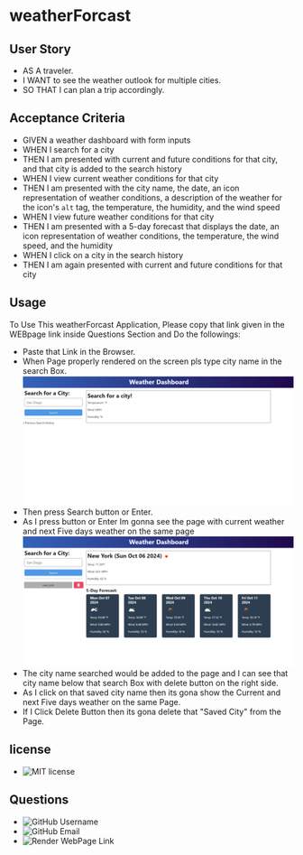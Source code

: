 # weatherForcast
## User Story
- AS A traveler.
- I WANT to see the weather outlook for multiple cities.
- SO THAT I can plan a trip accordingly.
## Acceptance Criteria
- GIVEN a weather dashboard with form inputs
- WHEN I search for a city
- THEN I am presented with current and future conditions for that city, and that city is added to the search history
- WHEN I view current weather conditions for that city
- THEN I am presented with the city name, the date, an icon representation of weather conditions, a description of the weather for the icon's `alt` tag, the temperature, the humidity, and the wind speed
- WHEN I view future weather conditions for that city
- THEN I am presented with a 5-day forecast that displays the date, an icon representation of weather conditions, the temperature, the wind speed, and the humidity
- WHEN I click on a city in the search history
- THEN I am again presented with current and future conditions for that city
## Usage
To Use This weatherForcast Application, Please copy that link given in the WEBpage link inside Questions Section and Do the followings:
- Paste that Link in the Browser.
- When Page properly rendered on the screen pls type city name in the search Box.
    ![pagelayout](assets/images/pagelayout.png)
- Then press Search button or Enter.
- As I press button or Enter Im gonna see the page with current weather and next Five days weather on the same page 
    ![pagelayout](assets/images/weatherpage.png)
- The city name searched would be added to the page and I can see that city name below that search Box with delete button on the right side.
- As I click on that saved city name then its gona show the Current and next Five days weather on the same Page.
- If I Click Delete Button then its gona delete that "Saved City" from the Page.    

## license 
- ![MIT license](https://img.shields.io/badge/license-MIT-blue.svg)
## Questions 
- ![GitHub Username](https://img.shields.io/badge/GitHub_Username_:-@Jaggz-green)
- ![GitHub Email](https://img.shields.io/badge/Email_:-js.dohil@gmail.com-yellow)
- ![Render WebPage Link](https://img.shields.io/badge/Render_Link_:-8A2BE2)